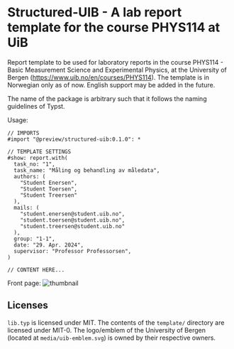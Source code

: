 # Structured-UIB - A lab report template for the course PHYS114 at UiB

Report template to be used for laboratory reports in the course PHYS114 - Basic Measurement Science and Experimental Physics, at the University of Bergen (https://www.uib.no/en/courses/PHYS114). The template is in Norwegian only as of now. English support may be added in the future.

The name of the package is arbitrary such that it follows the naming guidelines of Typst. 

Usage:
```typ
// IMPORTS
#import "@preview/structured-uib:0.1.0": *

// TEMPLATE SETTINGS
#show: report.with(
  task_no: "1",
  task_name: "Måling og behandling av måledata",
  authors: (
    "Student Enersen",
    "Student Toersen", 
    "Student Treersen"
  ),
  mails: (
    "student.enersen@student.uib.no", 
    "student.toersen@student.uib.no", 
    "student.treersen@student.uib.no"
  ),
  group: "1-1",
  date: "29. Apr. 2024",
  supervisor: "Professor Professorsen",
)

// CONTENT HERE...
```

Front page:
![thumbnail](https://github.com/AugustinWinther/structured-uib/assets/30674646/a93718d8-362d-453b-8047-3c3c4388d442)


## Licenses
`lib.typ` is licensed under MIT. The contents of the `template/` directory are licensed under MIT-0. The logo/emblem of the University of Bergen (located at `media/uib-emblem.svg`) is owned by their respective owners.
